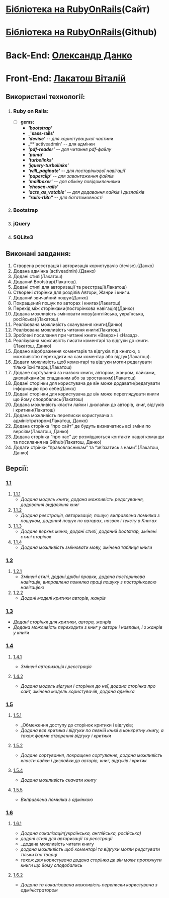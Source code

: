 # **[Бібліотека на RubyOnRails](http://library-ror.herokuapp.com/ua/)(Сайт)**
# **[Бібліотека на RubyOnRails](https://github.com/sgstriker/library-with-SQLite)(Github)**

# **Back-End: [Олександр Данко](https://github.com/usertrav)**
# **Front-End: [Лакатош Віталій](https://github.com/lakatoshv)**


## **Використані технології:**
1. ### **Ruby on Rails:**
    - [ ] **gems:**
      - _**'bootstrap'**_
      - _**'sass-rails'**
      - _**'devise'** -- для користувацької частини_
      - _**'activeadmin' -- для адмінки
      - _**'pdf-reader'** -- для читання pdf-файлу_
      - _**'puma'**_
      - _**'turbolinks'**_
      - _**'jquery-turbolinks'**_
      - _**'will_paginate'** -- для посторінкової навігації_
      - _**'paperclip'** -- для завантаження файлів_
      - _**'mailboxer'** -- для обміну повідомленнями_
      - _**'chosen-rails'**_
      - _**'acts_as_votable'** -- для додавання лайків і дизлайків_
      - _**"rails-i18n"** -- для багатомовності_
2. ### **Bootstrap**
3. ### **jQuery**
4. ### **SQLite3**


## **Виконані завдання:**
1. Створена реєстрація і авторизація користувачів (devise).(Данко)
2. Додана адмінка (activeadmin).(Данко)
3. Додані стилі(Лакатош)
4. Доданий Bootstrap(Лакатош).
5. Додані стилі для авторизації та реєстрації(Лакатош)
6. Створені  сторінки для розділів Автори, Жанри і книги.
7. Доданий звичайний пошук(Данко)
8. Покращений пошук по авторах і книгах(Лакатош)
9. Перехід між сторінками(посторінкова навігація)(Данко)
10. Додана можливість змінювати мову(англійська, українська, російська)(Лакатош)
11. Реалізована можливість скачування книги(Данко)
12. Реалізована можливість читання книги(Лакатош)
13.	Зроблені посилання при читанні книги «Вверх» і «Назад».
14.	Реалізувана можливість писати коментарі та відгуки до книги.(Лакатош, Данко)
15.	Додано відображення коментарів та відгуків під книгою, з можливістю переходити на сам коментар або відгук(Лакатош).
16.	Додати можливість щоб коментарі та відгуки могли редагувати тільки їхні творці(Лакатош)
17.	Додане сортування за назвою книги, автором, жанром, лайками, дизлайками(за спаданням або за зростанням)(Лакатош)
18.	Додані сторінки для користувача де він може додавати/редагувати інформацію про себе(Данко)
19.	Додані сторінки для користувача де він може  переглядувати книги що йому сподобались(Лакатош)
20.	Додана можливість класти лайки і дизлайки до авторів, книг, відгуків і критики(Лакатош)
21.	Додана можливість переписки користувача з адміністратором(Лакатош, Данко)
22.	Додана сторінка “про сайт” де будуть визначатись всі зміни по версіям(Лакатош, Данко)
23.	Додана сторінка “про нас” де розміщаються контакти нашої команди та посилання на Github(Лакатош, Данко)
24.	Додати стрінки “правовласникам” та “зв’язатись з нами”.(Лакатош, Данко)


## **Версії:**
### **[1.1](https://github.com/sgstriker/library-with-SQLite/tree/library_v1)**
1. [1.1.1](https://github.com/sgstriker/library-with-SQLite/tree/library_v1)
    - _Додана модель книги, додана можливість редагування, додавання видаляння книг_
2. [1.1.2](https://github.com/sgstriker/library-with-SQLite/tree/library_v1/v1-2)
    - _Додана реєстрація, авторизація, пошук; виправлена помилка з пошуком, доданий пошук по авторах, назвах і тексту в Книгах_
3. [1.1.3](https://github.com/sgstriker/library-with-SQLite/tree/library_v1/v1-3)
    - _Додане верхнє меню, додані стилі, доданий bootstrap, змінені стилі сторінок_
4. [1.1.4](https://github.com/sgstriker/library-with-SQLite/tree/library_v1/v1-4)
      - _Додана можливість змінювати мову, змінена таблиця книги_
### **[1.2](https://github.com/sgstriker/library-with-SQLite/tree/library_v2)**
1. [1.2.1](https://github.com/sgstriker/library-with-SQLite/tree/library_v2/v2-1)
      - _Змінені стилі, додані дрібні правки, додана посторінкова навігація, виправлена помилка праці пошуку з посторінковою навігацією_
2. [1.2.2](https://github.com/sgstriker/library-with-SQLite/tree/library_v1/v2-2)
      - _Додані моделі критики авторів, жанрів_

### **[1.3](https://github.com/sgstriker/library-with-SQLite/tree/library_v3)**
- _Додані сторінки для критики, автора, жанрів_
- _Додана можливість переходити з книг у автори і навпаки, і з жанрів у книги_

### **[1.4](https://github.com/sgstriker/library-with-SQLite/tree/library_v4)**
1. [1.4.1](https://github.com/sgstriker/library-with-SQLite/tree/library_v4/v4-1)
      - _Змінені авторизація і реєстрація_

2. [1.4.2](https://github.com/sgstriker/library-with-SQLite/tree/library_v4/v4-2)
      - _Додана модель відгуки і сторінки до неї, додана сторінка про сайт, змінена модель користувачів, додана адмінка_

### **[1.5](https://github.com/sgstriker/library-with-SQLite/tree/library_v5)**
1. [1.5.1](https://github.com/sgstriker/library-with-SQLite/tree/library_v5/v5-1)
    - _Обмеження доступу до сторінок критики і відгуків; 
    - _Додана вся критика і відгуки по певній книзі в конкретну книгу, а також форми створення відгуку і критики_

2. [1.5.2](https://github.com/sgstriker/library-with-SQLite/tree/library_v5/v5-2)
    - _Додане сортування, покращене сортування, додана можливість класти лайки і дизлайки до авторів, книг, відгуків і критик_
    
4. [1.5.4](https://github.com/sgstriker/library-with-SQLite/tree/library_v5/v5-4)
    - _Додана можливість скачати книгу_

5. [1.5.5](https://github.com/sgstriker/library-with-SQLite/tree/library_v5/v5-5)
    - _Виправлена помилка з адмінкою_

### **[1.6](https://github.com/sgstriker/library-with-SQLite/tree/library_v6)**
1. [1.6.1](https://github.com/sgstriker/library-with-SQLite/tree/library_v6/v6-1)
    - _Додана локалізація(українська, англійська, російська)_
    - _додані стилі для авторизації та реєстрації_
    - _додана можливість читати книгу
    - _додана можливість щоб коментарі та відгуки могли редагувати тільки їхні творці_
    - _також для користувача додана сторінка де він може проглянути книги що йому сподобались_

2. [1.6.2](https://github.com/sgstriker/library-with-SQLite/tree/library_v6/v6-2)
    - _Додана та локалізована можливість переписки користувача з адміністратором_
  
